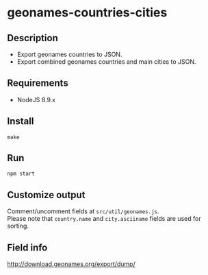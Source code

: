 # geonames-countries-cities

## Description

- Export geonames countries to JSON.  
- Export combined geonames countries and main cities to JSON.

## Requirements

- NodeJS 8.9.x

## Install

`make`

## Run

`npm start`

## Customize output

Comment/uncomment fields at `src/util/geonames.js`.  
Please note that `country.name` and `city.asciiname` fields are used for sorting.

## Field info

http://download.geonames.org/export/dump/
